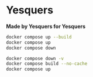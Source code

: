 # Yesquers

**Made by Yesquers for Yesquers**

```bash
docker compose up --build
docker compose up
docker compose down

docker compose down -v
docker compose build --no-cache
docker compose up

